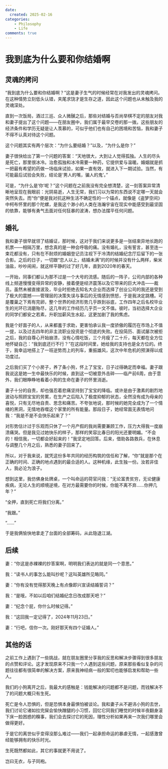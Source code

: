```yaml
---
date:
  created: 2025-02-16
categories:
    - Philosophy
    - Life
comments: true
---
```


# 我到底为什么要和你结婚啊

## 灵魂的拷问
“我到底为什么要和你结婚啊？”这是妻子生气的时候经常在对我发出的灵魂拷问。在这种情势立刻低头认错，夹尾求饶才是生存之道，因此这个问题也从未触及我的灵魂深处。

直到一次饭局，酒过三巡、众人微醺之后，那些对结婚与否尚举棋不定的朋友对我和妻子提出了这个问题——在朋友圈中，我们属于最早交卷的那一拨。这些朋友的经济条件和学历无疑是让人羡慕的，可似乎他们也有自己的困境和苦恼，我和妻子不得不认真对待这个问题。

这个问题其实有两个层次：“为什么要结婚？”以及，“为什么是你？”

妻子很快给出了第一个问题的答案：“天地很大，大到让人觉得孤独。人生的尽头是死亡，那里很冰冷。治愈孤独和冰冷需要一种药，它提供爱与温暖。婚姻就是抓一把最有希望的药做一场临床试验，如果一直有效，就进入下一期试验。当然，有可能最后试验会失败，结论是‘男人的嘴，骗人的鬼’。”

可是，“为什么是‘你’呢？”这个问题在之前我没有完全想清楚，这一刻答案异常清晰地呈现在我眼前：光阴易逝，人生无常，我们习以为常的东西说不定哪一天就会突然失去。而“你”便是我对抗这种生活不确定性的一个锚点，就像是《盗梦空间》中柯布怀里的那个陀螺，是我这个渺小的人类在浩瀚宇宙在现实中能感受到最坚固的依靠，能够有勇气去面对任何狂暴的波涛，想办法摆平任何问题。

## 婚礼

我和妻子很早就领了结婚证，那时候，这对于我们来说更多是一张结束异地长跑的机票——相隔万里，想念真的是一种会呼吸的痛。没有婚礼，没有誓言，甚至连一束花都没有，只有在不耐烦的婚姻登记员注视下于冷清的结婚纪念厅后留下的一张合影。之后的日子，一切跟“恋人以上，结婚未满”的的时候并没有什么两样，柴米油盐，吵吵闹闹，就这样平静的过了好几年，直到2020年的春天。

一开始，同事们都认为那不过是一个大号的流感。随后的一阵子，公司内部的各种线上频道慢慢变得异常的安静，接着便是经济震荡以及它带来的巨大冲击——裁员。虽然未被直接波及，毕业时拒绝去知名大企业而选择了创业公司的我还是受到了极大的震撼——管理层的决策失误与事后的无情感到愤怒，于是我决定跳槽。可是覆巢之下焉有完卵，整个世界的经济形势几乎跌到谷底，工作四年之后名校毕业生的光环已消磨殆尽，这几年的工作经历几乎页一文不值。彼时，当初选择大企业的同学们都安之若素，升职加薪风生水起，这更加剧了我的焦虑。

我是个好面子的人，从来都羞于求助，更害怕承认我一度骄傲的履历在市场上不值一提，以及过去四年的非主流职业投资是个彻底的失败。在投简历、面试屡次被拒之后，我的自尊心开始崩溃，没有心情吃饭，三个月瘦了二十斤，每天都在全方位地怀疑自己：“我到底还行不行？”在这段时间里，她给我的支持也是全方位的。终于，我幸运地搭上了一班逆势而上的列车，重振雄风，这次中年危机的预演得以成功度过。

之后我们买了个小房子，养了条小狗，怀上了宝宝，日子过得确定而幸福。妻子跟我说这是她一生中最快乐的时候，直到这一切被意外击碎——临产前6周，由于意外，我们眼睁睁地看着小狗的生命在妻子的怀里消逝。

妻子十分的自责，却也强忍着悲痛坚持到了宝宝的降临。或许是由于激素的剧烈地波动与照顾宝宝的劳累，在生产之后陷入了极度抑郁的状态，全然没有成为母亲的喜悦，只有无尽地自责、思念和痛苦。不夸张地说，那时候的她完全成为了一个情绪的黑洞，无情地吞噬这个家里的所有能量。那段日子，她经常面无表情地问我：“我是不是不会快乐起来了？”

对形势估计过于乐观而只休了一个月产假的我尚需要兼顾工作，压力大得我一度崩溃痛哭。但是我见过她快乐的样子，那样的笑容比春日的阳光还要明媚。“不会的！相信我，一切都会好起来的！”我坚定地回答。后来，借助各路救兵，在休息与调整几个月之后，熟悉的妻子回来了。

所以，对于我来说，就凭这份多年共同的经历构筑的信任和了解，“你”就是那个在正确的时间、正确的地点遇到的最合适的人。这种机缘，此生独一份。汝若非佳人，我必沦为浪子。

想到这里，我仿佛身处牌桌，一个叫命运的荷官问我：“无论富贵贫穷，无论健康疾病，无论人生的顺境逆境，在对方最需要你的时候，你能不离不弃……你押几年？”

“全押，直到死亡将我们分离。”

“我跟。”

“……”

于是我俩愉快地拿走了台面的全部筹码，从此隐退江湖。

## 后续

妻：“你这是赤裸裸的抄答案啊，明明我们表达的就是同一个意思。”

我：“读书人的事怎么能叫抄呢？这叫英雄所见略同。”

妻：“你有没有觉得那天晚上有点像即兴宣读结婚誓词？”

我：“是哦，不如以后咱们结婚纪念日改成那天吧？”

妻：“纪念个屁，你什么时候记得。”

我：“这回我一定记得了，2024年11月23日。”

妻：“行吧，信你一次。刚好那天有四个证婚人。”

## 其他的话

之前工作上遇到了一些挑战，就在朋友圈里分享我的反思和解决步骤得到很多朋友的点赞和评论。这才发现原来不只我一个人遇到这些问题，原来那些看似复杂的问题往往都有很简单的解决方案，原来我神经病一般的絮叨也能够启发和帮助一些人。

我们的小狗离开之后，我最大的感触是：钱能解决的问题都不是问题，而钱解决不了的问题大概只有生死。

死亡是令人恐惧的，但是恐惧本身最惧怕被谈论。我和妻子从不避讳小狗的去世，我们讨论它诸如拉完屎会愉快蹭腿的小习惯，回忆它同我们睡觉的时候半夜翻身滚下床一脸困惑的糗事，我们会去探讨它的死因，理性分析如果再来一次我们哪里会做得更好。

于是它的离世似乎变得没那么难过——我们一起承担命运的暴虐无情，一起感激曾经能够拥有的快乐时光。

生死既然都如此，其它的事就更不用说了。

岂曰无衣，与子同袍。